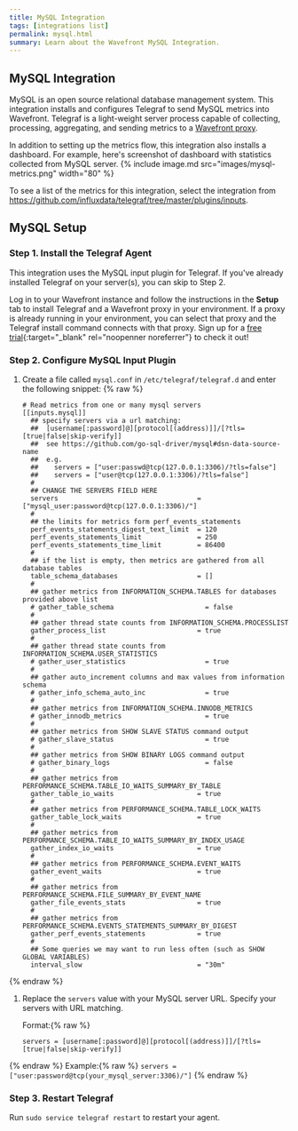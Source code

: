 ```yaml
---
title: MySQL Integration
tags: [integrations list]
permalink: mysql.html
summary: Learn about the Wavefront MySQL Integration.
---
```

## MySQL Integration

MySQL is an open source relational database management system. This integration installs and configures Telegraf to send MySQL metrics into Wavefront. Telegraf is a light-weight server process capable of collecting, processing, aggregating, and sending metrics to a [Wavefront proxy](https://docs.wavefront.com/proxies.html).

In addition to setting up the metrics flow, this integration also installs a dashboard. For example, here's screenshot of dashboard with statistics collected from MySQL server.
{% include image.md src="images/mysql-metrics.png" width="80" %}



To see a list of the metrics for this integration, select the integration from <https://github.com/influxdata/telegraf/tree/master/plugins/inputs>.
## MySQL Setup



### Step 1. Install the Telegraf Agent

This integration uses the MySQL input plugin for Telegraf. If you've already installed Telegraf on your server(s), you can skip to Step 2.

Log in to your Wavefront instance and follow the instructions in the **Setup** tab to install Telegraf and a Wavefront proxy in your environment. If a proxy is already running in your environment, you can select that proxy and the Telegraf install command connects with that proxy. Sign up for a [free trial](https://tanzu.vmware.com/observability?utm_source=docs.vmware.com&utm_medium=referral&utm_campaign=docs-front-page){:target="_blank" rel="noopenner noreferrer"} to check it out!

### Step 2. Configure MySQL Input Plugin

1. Create a file called `mysql.conf` in `/etc/telegraf/telegraf.d` and enter the following snippet:
{% raw %}
    ```
    # Read metrics from one or many mysql servers
    [[inputs.mysql]]
      ## specify servers via a url matching:
      ##  [username[:password]@][protocol[(address)]]/[?tls=[true|false|skip-verify]]
      ##  see https://github.com/go-sql-driver/mysql#dsn-data-source-name
      ##  e.g.
      ##    servers = ["user:passwd@tcp(127.0.0.1:3306)/?tls=false"]
      ##    servers = ["user@tcp(127.0.0.1:3306)/?tls=false"]
      #
      ## CHANGE THE SERVERS FIELD HERE
      servers                                   = ["mysql_user:password@tcp(127.0.0.1:3306)/"]
      #
      ## the limits for metrics form perf_events_statements
      perf_events_statements_digest_text_limit  = 120
      perf_events_statements_limit              = 250
      perf_events_statements_time_limit         = 86400
      #
      ## if the list is empty, then metrics are gathered from all database tables
      table_schema_databases                    = []
      #
      ## gather metrics from INFORMATION_SCHEMA.TABLES for databases provided above list
      # gather_table_schema                       = false
      #
      ## gather thread state counts from INFORMATION_SCHEMA.PROCESSLIST
      gather_process_list                       = true
      #
      ## gather thread state counts from INFORMATION_SCHEMA.USER_STATISTICS
      # gather_user_statistics                    = true
      #
      ## gather auto_increment columns and max values from information schema
      # gather_info_schema_auto_inc               = true
      #
      ## gather metrics from INFORMATION_SCHEMA.INNODB_METRICS
      # gather_innodb_metrics                     = true
      #
      ## gather metrics from SHOW SLAVE STATUS command output
      # gather_slave_status                       = true
      #
      ## gather metrics from SHOW BINARY LOGS command output
      # gather_binary_logs                        = false
      #
      ## gather metrics from PERFORMANCE_SCHEMA.TABLE_IO_WAITS_SUMMARY_BY_TABLE
      gather_table_io_waits                     = true
      #
      ## gather metrics from PERFORMANCE_SCHEMA.TABLE_LOCK_WAITS
      gather_table_lock_waits                   = true
      #
      ## gather metrics from PERFORMANCE_SCHEMA.TABLE_IO_WAITS_SUMMARY_BY_INDEX_USAGE
      gather_index_io_waits                     = true
      #
      ## gather metrics from PERFORMANCE_SCHEMA.EVENT_WAITS
      gather_event_waits                        = true
      #
      ## gather metrics from PERFORMANCE_SCHEMA.FILE_SUMMARY_BY_EVENT_NAME
      gather_file_events_stats                  = true
      #
      ## gather metrics from PERFORMANCE_SCHEMA.EVENTS_STATEMENTS_SUMMARY_BY_DIGEST
      gather_perf_events_statements             = true
      #
      ## Some queries we may want to run less often (such as SHOW GLOBAL VARIABLES)
      interval_slow                             = "30m"
    ```
{% endraw %}

1. Replace the `servers` value with your MySQL server URL. Specify your servers with URL matching.
    
    Format:{% raw %}
    ```
    servers = [username[:password]@][protocol[(address)]]/[?tls=[true|false|skip-verify]]
    ```
{% endraw %}
    Example:{% raw %}
    ```
    servers = ["user:password@tcp(your_mysql_server:3306)/"]
    ```
{% endraw %}

### Step 3. Restart Telegraf

Run `sudo service telegraf restart` to restart your agent.


